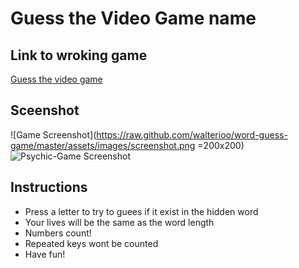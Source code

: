 # Guess the Video Game name
## Link to wroking game
[Guess the video game](https://walterioo.github.io/word-guess-game)
## Sceenshot
![Game Screenshot](https://raw.github.com/walterioo/word-guess-game/master/assets/images/screenshot.png =200x200)
![Psychic-Game Screenshot](https://raw.github.com/captnwalker/Psychic-Game2/master/screenshots/Psychic-Game.png)


## Instructions
* Press a letter to try to guees if it exist in the hidden word
* Your lives will be the same as the word length
* Numbers count! 
* Repeated keys wont be counted
* Have fun!
